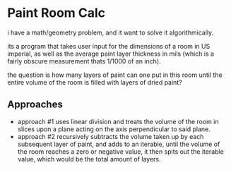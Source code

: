 # Paint Room Calc

i have a math/geometry problem, and it want to solve it algorithmically.

its a program that takes user input for the dimensions of a room in US imperial, as well as the average paint layer thickness in mils (which is a fairly obscure measurement thats 1/1000 of an inch).

the question is how many layers of paint can one put in this room until the entire volume of the room is filled with layers of dried paint?

## Approaches
* approach #1 uses linear division and treats the volume of the room in slices upon a plane acting on the axis perpendicular to said plane.
* approach #2 recursively subtracts the volume taken up by each subsequent layer of paint, and adds to an iterable, until the volume of the room reaches a zero or negative value, it then spits out the iterable value, which would be the total amount of layers.
